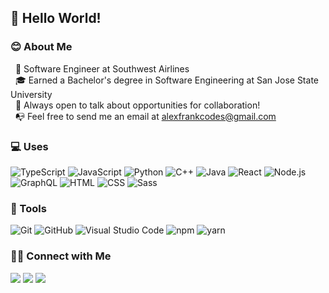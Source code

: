 ## 👋 Hello World!

### 😊 About Me

&nbsp; 🛫 Software Engineer at Southwest Airlines\
&nbsp; 🎓 Earned a Bachelor's degree in Software Engineering at San Jose State University\
&nbsp; 💬 Always open to talk about opportunities for collaboration!\
&nbsp; 📭 Feel free to send me an email at alexfrankcodes@gmail.com

### 💻 Uses
![TypeScript](https://img.shields.io/badge/-TypeScript-333333?style=flat&logo=typescript)
![JavaScript](https://img.shields.io/badge/-JavaScript-333333?style=flat&logo=javascript)
![Python](https://img.shields.io/badge/-Python-333333?style=flat&logo=python)
![C++](https://img.shields.io/badge/-C++-333333?style=flat&logo=C%2B%2B&logoColor=00599C)
![Java](https://img.shields.io/badge/-Java-333333?style=flat&logo=java&logoColor=00599C)
![React](https://img.shields.io/badge/-React-333333?style=flat&logo=react)
![Node.js](https://img.shields.io/badge/-Node.js-333333?style=flat&logo=node.js)
![GraphQL](https://img.shields.io/badge/-GraphQL-333333?style=flat&logo=GraphQL)
![HTML](https://img.shields.io/badge/-HTML-333333?style=flat&logo=HTML5)
![CSS](https://img.shields.io/badge/-CSS-333333?style=flat&logo=CSS3&logoColor=1572B6)
![Sass](https://img.shields.io/badge/-Sass-333333?style=flat&logo=SASS)

### 🔨 Tools
![Git](https://img.shields.io/badge/-Git-333333?style=flat&logo=git)
![GitHub](https://img.shields.io/badge/-GitHub-333333?style=flat&logo=github)
![Visual Studio Code](https://img.shields.io/badge/-Visual%20Studio%20Code-333333?style=flat&logo=visual-studio-code&logoColor=007ACC)
![npm](https://img.shields.io/badge/-npm-333333?style=flat&logo=npm)
![yarn](https://img.shields.io/badge/-yarn-333333?style=flat&logo=yarn)

### 🤝🏻 Connect with Me
<p>
<a href="https://alexfrankcodes.com"><img src="https://img.shields.io/badge/-alexfrankcodes.com-3423A6?style=for-the-badge&logo=Google-Chrome&logoColor=white"/></a>
<a href="https://www.linkedin.com/in/alexfrankcodes"><img src="https://img.shields.io/badge/LinkedIn-0077B5?style=for-the-badge&logo=linkedin&logoColor=white"/></a>
<a href="mailto:alexfrankcodes@gmail.com"><img src="https://img.shields.io/badge/-alexfrankcodes@gmail.com-D14836?style=for-the-badge&logo=Gmail&logoColor=white"/></a>
</p>
